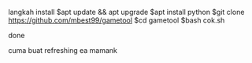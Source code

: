 
langkah install
$apt update && apt upgrade
$apt install python
$git clone https://github.com/mbest99/gametool
$cd gametool
$bash cok.sh

done

cuma buat refreshing ea mamank
